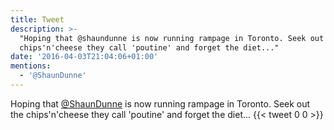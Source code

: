 ```yaml
---
title: Tweet
description: >-
  "Hoping that @shaundunne is now running rampage in Toronto. Seek out the
  chips'n'cheese they call 'poutine' and forget the diet..."
date: '2016-04-03T21:04:06+01:00'
mentions:
  - '@ShaunDunne'
---
```

Hoping that [@ShaunDunne](https://twitter.com/@ShaunDunne) is now running rampage in Toronto. Seek out the chips'n'cheese they call 'poutine' and forget the diet...
      {{< tweet 0 0 >}}
    
